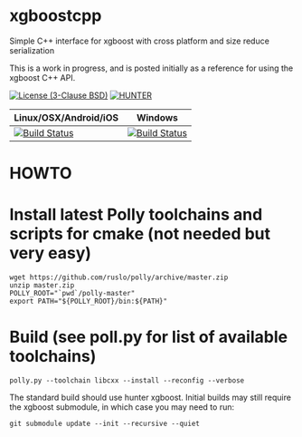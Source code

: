 # xgboostcpp
Simple C++ interface for xgboost with cross platform and size reduce serialization

This is a work in progress, and is posted initially as a reference for using the xgboost C++ API.

[![License (3-Clause BSD)](https://img.shields.io/badge/license-BSD%203--Clause-brightgreen.svg?style=flat-square)](http://opensource.org/licenses/BSD-3-Clause)
[![HUNTER](https://img.shields.io/badge/hunter-v0.18.44-blue.svg)](http://github.com/ruslo/hunter)


| Linux/OSX/Android/iOS                           | Windows                                             |
|-------------------------------------------------|-----------------------------------------------------|
| [![Build Status][travis_status]][travis_builds] | [![Build Status][appveyor_status]][appveyor_builds] |


[travis_status]: https://travis-ci.org/elucideye/xgboostcpp.svg?branch=master
[travis_builds]: https://travis-ci.org/elucideye/xgboostcpp

[appveyor_status]: https://ci.appveyor.com/api/projects/status/vh2hu8q7s17p00et?svg=true
[appveyor_builds]: https://ci.appveyor.com/api/projects/elucideye/xgboostcpp


HOWTO
=====

# Install latest Polly toolchains and scripts for cmake (not needed but very easy)
```
wget https://github.com/ruslo/polly/archive/master.zip
unzip master.zip
POLLY_ROOT="`pwd`/polly-master"
export PATH="${POLLY_ROOT}/bin:${PATH}"
```

# Build (see poll.py for list of available toolchains)
```
polly.py --toolchain libcxx --install --reconfig --verbose
```

The standard build should use hunter xgboost.
Initial builds may still require the xgboost submodule, in which case you
may need to run:

```
git submodule update --init --recursive --quiet
```
